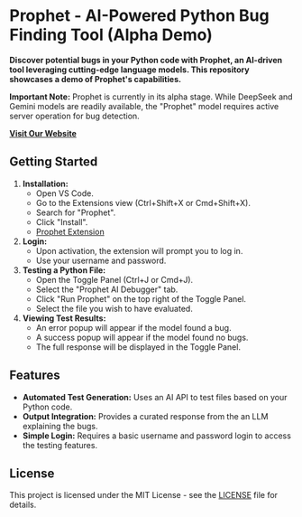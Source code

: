 # Prophet - AI-Powered Python Bug Finding Tool (Alpha Demo)

**Discover potential bugs in your Python code with Prophet, an AI-driven tool leveraging cutting-edge language models. This repository showcases a demo of Prophet's capabilities.**

**Important Note:** Prophet is currently in its alpha stage. While DeepSeek and Gemini models are readily available, the "Prophet" model requires active server operation for bug detection.

**[Visit Our Website](https://prophet.pythonanywhere.com/)**

## Getting Started
1.  **Installation:**
    * Open VS Code.
    * Go to the Extensions view (Ctrl+Shift+X or Cmd+Shift+X).
    * Search for "Prophet".
    * Click "Install".
    * [Prophet Extension](https://marketplace.visualstudio.com/items?itemName=Prophet.prophet-test-tool)
2.  **Login:**
    * Upon activation, the extension will prompt you to log in.
    * Use your username and password.
3.  **Testing a Python File:**
    * Open the Toggle Panel (Ctrl+J or Cmd+J).
    * Select the "Prophet AI Debugger" tab. 
    * Click "Run Prophet" on the top right of the Toggle Panel.
    * Select the file you wish to have evaluated.
4.  **Viewing Test Results:**
    * An error popup will appear if the model found a bug.
    * A success popup will appear if the model found no bugs.
    * The full response will be displayed in the Toggle Panel.

## Features

* **Automated Test Generation:** Uses an AI API to test files based on your Python code.
* **Output Integration:** Provides a curated response from the an LLM explaining the bugs. 
* **Simple Login:** Requires a basic username and password login to access the testing features.

## License
This project is licensed under the MIT License - see the [LICENSE](LICENSE) file for details.
